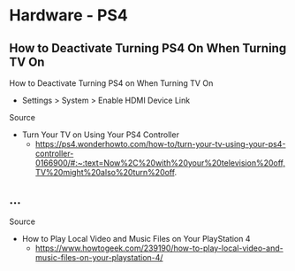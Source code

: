 # Hardware - PS4

## How to Deactivate Turning PS4 On When Turning TV On

How to Deactivate Turning PS4 on When Turning TV On

- Settings > System > Enable HDMI Device Link

Source

- Turn Your TV on Using Your PS4 Controller
  - https://ps4.wonderhowto.com/how-to/turn-your-tv-using-your-ps4-controller-0166900/#:~:text=Now%2C%20with%20your%20television%20off,TV%20might%20also%20turn%20off.

## ...

Source

- How to Play Local Video and Music Files on Your PlayStation 4
  - https://www.howtogeek.com/239190/how-to-play-local-video-and-music-files-on-your-playstation-4/
